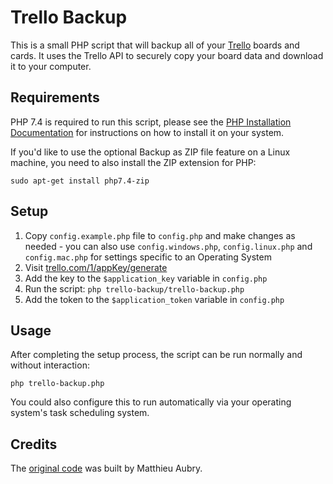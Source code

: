 # Trello Backup

This is a small PHP script that will backup all of your [Trello](https://trello.com/) boards and cards. It uses the Trello API to securely copy your board data and download it to your computer.

## Requirements

PHP 7.4 is required to run this script, please see the [PHP Installation Documentation](http://php.net/manual/en/install.php) for instructions on how to install it on your system.

If you'd like to use the optional Backup as ZIP file feature on a Linux machine, you need to also install the ZIP extension for PHP:

`sudo apt-get install php7.4-zip`

## Setup

1. Copy `config.example.php` file to `config.php` and make changes as needed - you can also use `config.windows.php`, `config.linux.php` and `config.mac.php` for settings specific to an Operating System
2. Visit [trello.com/1/appKey/generate](https://trello.com/1/appKey/generate)
3. Add the key to the `$application_key` variable in `config.php`
4. Run the script: `php trello-backup/trello-backup.php`
5. Add the token to the `$application_token` variable in `config.php`

## Usage

After completing the setup process, the script can be run normally and without interaction:

```
php trello-backup.php
```

You could also configure this to run automatically via your operating system's task scheduling system.

## Credits

The [original code](https://github.com/mattab/trello-backup) was built by Matthieu Aubry.

